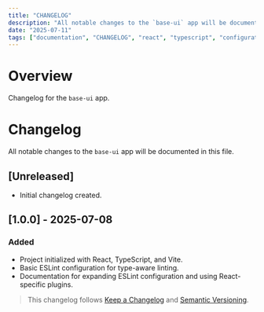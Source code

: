 ```yaml
---
title: "CHANGELOG"
description: "All notable changes to the `base-ui` app will be documented in this file."
date: "2025-07-11"
tags: ["documentation", "CHANGELOG", "react", "typescript", "configuration"]
---
```


# Overview

Changelog for the `base-ui` app.

# Changelog

All notable changes to the `base-ui` app will be documented in this file.

## [Unreleased]

- Initial changelog created.

## [1.0.0] - 2025-07-08

### Added

- Project initialized with React, TypeScript, and Vite.
- Basic ESLint configuration for type-aware linting.
- Documentation for expanding ESLint configuration and using React-specific plugins.


> This changelog follows [Keep a Changelog](https://keepachangelog.com/en/1.0.0/) and [Semantic Versioning](https://semver.org/).
